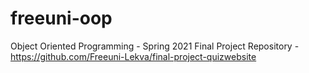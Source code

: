 # freeuni-oop
Object Oriented Programming - Spring 2021
Final Project Repository - https://github.com/Freeuni-Lekva/final-project-quizwebsite
